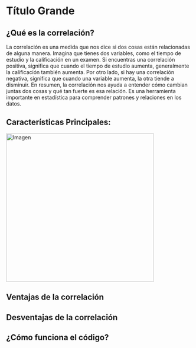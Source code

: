 # Título Grande

## ¿Qué es la correlación?

La correlación es una medida que nos dice si dos cosas están relacionadas de alguna manera. Imagina que tienes dos variables, como el tiempo de estudio y la calificación en un examen. Si encuentras una correlación positiva, significa que cuando el tiempo de estudio aumenta, generalmente la calificación también aumenta. Por otro lado, si hay una correlación negativa, significa que cuando una variable aumenta, la otra tiende a disminuir. En resumen, la correlación nos ayuda a entender cómo cambian juntas dos cosas y qué tan fuerte es esa relación. Es una herramienta importante en estadística para comprender patrones y relaciones en los datos.

## Características Principales:



<img src="https://www.codetodevs.com/media/posts/mapa-calor-correlaciones-corrcoef-heatmap-pandas.png" alt="Imagen" width="400">


## Ventajas de la correlación



## Desventajas de la correlación



## ¿Cómo funciona el código?
